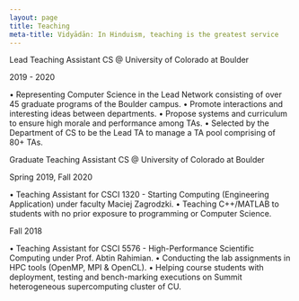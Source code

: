 ```yaml
---
layout: page
title: Teaching
meta-title: Vidyādān: In Hinduism, teaching is the greatest service
---
```



Lead Teaching Assistant
CS @ University of Colorado at Boulder

2019 - 2020

• Representing Computer Science in the Lead Network consisting of over 45 graduate programs of the Boulder campus.
• Promote interactions and interesting ideas between departments.
• Propose systems and curriculum to ensure high morale and performance among TAs.
• Selected by the Department of CS to be the Lead TA to manage a TA pool comprising of 80+ TAs.

Graduate Teaching Assistant
CS @ University of Colorado at Boulder

Spring 2019, Fall 2020

• Teaching Assistant for CSCI 1320 - Starting Computing (Engineering Application) under faculty Maciej Zagrodzki.
• Teaching C++/MATLAB to students with no prior exposure to programming or Computer Science.

Fall 2018

• Teaching Assistant for CSCI 5576 - High-Performance Scientific Computing under Prof. Abtin Rahimian.
• Conducting the lab assignments in HPC tools (OpenMP, MPI & OpenCL).
• Helping course students with deployment, testing and bench-marking executions on Summit heterogeneous supercomputing cluster of CU.
